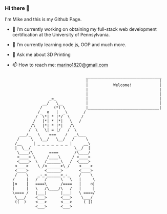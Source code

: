 ### Hi there 👋

I'm Mike and this is my Github Page.

- 🔭 I’m currently working on obtaining my full-stack web development certification at the University of Pennsylvania.
- 🌱 I’m currently learning node.js, OOP and much more.
- 💬 Ask me about 3D Printing
- 📫 How to reach me: marino1820@gmail.com

                                      _________________________________ 
                                      |                               |
                                      |           Welcome!            |
                                      |                               |
                                      |                               |
                      _=_             |                               |
                   __/   \__          |                               |
                  /     (*) \         |_______________________________|                   
                 /_  o   |  _\       /                     
                /  \*| * |*/  \     /                       
               /   |*| * |*|   \   /                       
              /\   |*| * |*|   /\                          
             /  \   \| = |/   /  \                         
         ___/_   \    ===    /   _\___
        /     \   \__/   \__/   /     \
       /__     | _ _ _ _ _ _ _ |     __\
       |  \__/                   \__/  |
        \____/\       ====       /\____/
        <____> \     /____\     / <____>
        <____>  \   /______\   /  <____>
       <____>    \_/<______>\_/    <____>
       <____>       <______>       <____>
       /    \    _-_<______>_-_    /    \
      /     |   /   /      \   \   |     \
      |o    |   ====\      /====   |    o|
      |     |   \   /\____/\   /   |     |
      \==== /   |___|      |___|   \ ====/
       \___/    <___>      <___>    \___/
       ((  )    <___>      <___>     ( |)
                <___>      <___>                                                

